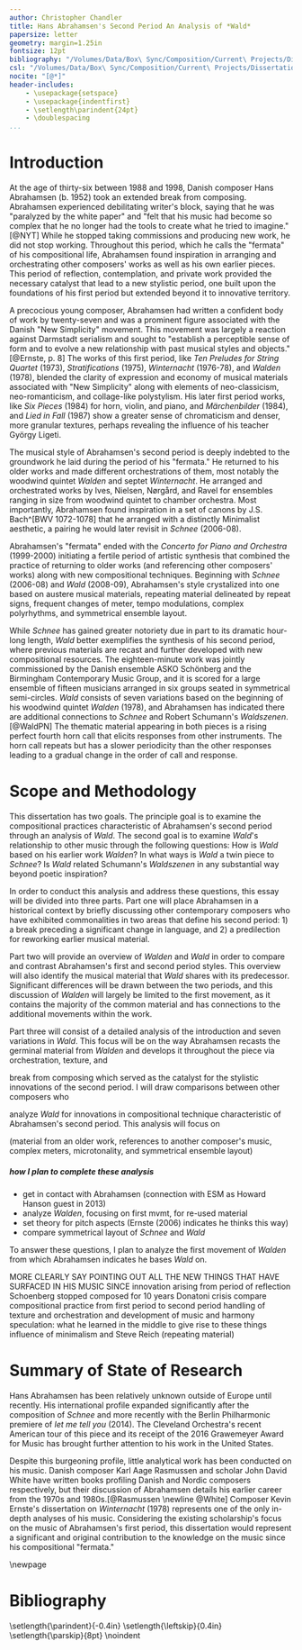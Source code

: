 ```yaml
---
author: Christopher Chandler
title: Hans Abrahamsen's Second Period An Analysis of *Wald*
papersize: letter
geometry: margin=1.25in
fontsize: 12pt
bibliography: "/Volumes/Data/Box\ Sync/Composition/Current\ Projects/Dissertation\ Paper/citations/abrahamsen.bib"
csl: "/Volumes/Data/Box\ Sync/Composition/Current\ Projects/Dissertation\ Paper/Citations/chicago-note-bibliography.csl"
nocite: "[@*]"
header-includes:
    - \usepackage{setspace}
    - \usepackage{indentfirst}
    - \setlength\parindent{24pt}
    - \doublespacing
...
```


# Introduction
At the age of thirty-six between 1988 and 1998, Danish composer Hans Abrahamsen (b. 1952) took an extended break from composing. Abrahamsen experienced debilitating writer's block, saying that he was "paralyzed by the white paper" and "felt that his music had become so complex that he no longer had the tools to create what he tried to imagine."[@NYT] While he stopped taking commissions and producing new work, he did not stop working. Throughout this period, which he calls the "fermata" of his compositional life, Abrahamsen found inspiration in arranging and orchestrating other composers' works as well as his own earlier pieces. This period of reflection, contemplation, and private work provided the necessary catalyst that lead to a new stylistic period, one built upon the foundations of his first period but extended beyond it to innovative territory.

A precocious young composer, Abrahamsen had written a confident body of work by twenty-seven and was a prominent figure associated with the Danish "New Simplicity" movement. This movement was largely a reaction against Darmstadt serialism and sought to "establish a perceptible sense of form and to evolve a new relationship with past musical styles and objects."[@Ernste, p. 8] The works of this first period, like *Ten Preludes for String Quartet* (1973), *Stratifications* (1975), *Winternacht* (1976-78), and *Walden* (1978), blended the clarity of expression and economy of musical materials associated with "New Simplicity" along with elements of neo-classicism, neo-romanticism, and collage-like polystylism. His later first period works, like *Six Pieces* (1984) for horn, violin, and piano, and *Märchenbilder* (1984), and *Lied in Fall* (1987) show a greater sense of chromaticism and denser, more granular textures,  perhaps revealing the influence of his teacher György Ligeti.

The musical style of Abrahamsen's second period is deeply indebted to the groundwork he laid during the period of his "fermata." He returned to his older works and made different orchestrations of them, most notably the woodwind quintet *Walden* and septet *Winternacht*. He arranged and orchestrated works by Ives, Nielsen, Nørgård, and Ravel for ensembles ranging in size from woodwind quintet to chamber orchestra. Most importantly, Abrahamsen found inspiration in a set of canons by J.S. Bach^[BWV 1072-1078] that he arranged with a distinctly Minimalist aesthetic, a pairing he would later revisit in *Schnee* (2006-08).

Abrahamsen's "fermata" ended with the *Concerto for Piano and Orchestra* (1999-2000) initiating a fertile period of artistic synthesis that combined the practice of returning to older works (and referencing other composers' works) along with new compositional techniques. Beginning with *Schnee* (2006-08) and *Wald* (2008-09), Abrahamsen's style crystalized into one based on austere musical materials, repeating material delineated by repeat signs, frequent changes of meter, tempo modulations, complex polyrhythms, and symmetrical ensemble layout.

While *Schnee* has gained greater notoriety due in part to its dramatic hour-long length, *Wald* better exemplifies the synthesis of his second period, where previous materials are recast and further developed with new compositional resources. The eighteen-minute work was jointly commissioned by the Danish ensemble ASKO Schönberg and the Birmingham Contemporary Music Group, and it is scored for a large ensemble of fifteen musicians arranged in six groups seated in symmetrical semi-circles. *Wald* consists of seven variations based on the beginning of his woodwind quintet *Walden* (1978), and Abrahamsen has indicated there are additional connections to *Schnee* and Robert Schumann's *Waldszenen*.[@WaldPN] The thematic material appearing in both pieces is a rising perfect fourth horn call that elicits responses from other instruments. The horn call repeats but has a slower periodicity than the other responses leading to a gradual change in the order of call and response.

# Scope and Methodology
This dissertation has two goals. The principle goal is to examine the compositional practices characteristic of Abrahamsen's second period through an analysis of *Wald*. The second goal is to examine *Wald*'s relationship to other music through the following questions: How is *Wald* based on his earlier work *Walden*? In what ways is *Wald* a twin piece to *Schnee*? Is *Wald* related Schumann's *Waldszenen* in any substantial way beyond poetic inspiration?

In order to conduct this analysis and address these questions, this essay will be divided into three parts. Part one will place Abrahamsen in a historical context by briefly discussing other contemporary composers who have exhibited commonalities in two areas that define his second period: 1) a break preceding a significant change in language, and 2) a predilection for reworking earlier musical material.

Part two will provide an overview of *Walden* and *Wald* in order to compare and contrast Abrahamsen's first and second period styles. This overview will also identify the musical material that *Wald* shares with its predecessor. Significant differences will be drawn between the two periods, and this discussion of *Walden* will largely be limited to the first movement, as it contains the majority of the common material and has connections to the additional movements within the work.

Part three will consist of a detailed analysis of the introduction and seven variations in *Wald*. This focus will be on the way Abrahamsen recasts the germinal material from *Walden* and develops it throughout the piece via orchestration, texture, and

 break from composing which served as the catalyst for the stylistic innovations of the second period. I will draw comparisons between other composers who

analyze *Wald* for innovations in compositional technique characteristic of Abrahamsen's second period. This analysis will focus on

(material from an older work, references to another composer's music, complex meters, microtonality, and symmetrical ensemble layout)

##### how I plan to complete these analysis
* get in contact with Abrahamsen (connection with ESM as Howard Hanson guest in 2013)
* analyze *Walden*, focusing on first mvmt, for re-used material
* set theory for pitch aspects (Ernste (2006) indicates he thinks this way)
* compare symmetrical layout of *Schnee* and *Wald*

To answer these questions, I plan to analyze the first movement of *Walden* from which Abrahamsen indicates he bases *Wald* on.

MORE CLEARLY SAY POINTING OUT ALL THE NEW THINGS THAT HAVE SURFACED IN HIS MUSIC SINCE
innovation arising from period of reflection
Schoenberg stopped composed for 10 years
Donatoni crisis
compare compositional practice from first period to second period
handling of texture and orchestration and development of music and harmony
speculation: what he learned in the middle to give rise to these things
influence of minimalism and Steve Reich (repeating material)

# Summary of State of Research
Hans Abrahamsen has been relatively unknown outside of Europe until recently. His international profile expanded significantly after the composition of *Schnee* and more recently with the Berlin Philharmonic premiere of *let me tell you* (2014). The Cleveland Orchestra's recent American tour of this piece and its receipt of the 2016 Grawemeyer Award for Music has brought further attention to his work in the United States.

Despite this burgeoning profile, little analytical work has been conducted on his music. Danish composer Karl Aage Rasmussen and scholar John David White have written books profiling Danish and Nordic composers respectively, but their discussion of Abrahamsen details his earlier career from the 1970s and 1980s.[@Rasmussen \newline @White] Composer Kevin Ernste's dissertation on *Winternacht* (1978) represents one of the only in-depth analyses of his music. Considering the existing scholarship's focus on the music of Abrahamsen's first period, this dissertation would represent a significant and original contribution to the knowledge on the music since his compositional "fermata."

\newpage
# Bibliography
\setlength{\parindent}{-0.4in}
\setlength{\leftskip}{0.4in}
\setlength{\parskip}{8pt}
\noindent

<!-- ^[*Wald* (2008-09)]  --> <!-- regular citation -->
<!-- [@Abrahamsen, p. 21] --> <!-- citation from bib file -->
